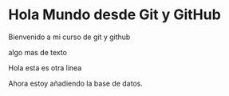# Hola Mundo desde Git y GitHub

Bienvenido a mi curso de git y github

algo mas de texto

Hola esta es otra linea

Ahora estoy añadiendo la base de datos.